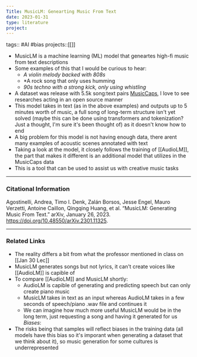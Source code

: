 ```yaml
---
Title: MusicLM: Genearting Music From Text
date: 2023-01-31
type: literature
project:
---
```

tags:: #AI #bias
projects::[[]]

- MusicLM is a machine learning (ML) model that geneartes high-fi music from text descriptions
- Some examples of this that I would be curious to hear: 
	- *A violin melody backed with 808s*
	- *A rock song that only uses humming
	- *90s techno with a strong kick, only using whistling*
- A dataset was release with 5.5k song:text pairs [MusicCaps](https://google-research.github.io/seanet/musiclm/examples/), I love to see researches acting in an open source manner
- This model takes in text (as in the above examples) and outputs up to 5 minutes worth of music, a full song of long-term structure isn't yet solved (maybe this can be done using transformers and tokenization? Just a thought, I'm sure it's been thought of) as it doesn't know how to end
- A big problem for this model is not having enough data, there arent many examples of acoustic scenes annotated with text
- Taking a look at the model, it closely follows the training of [[AudioLM]], the part that makes it different is an additional model that utilizes in the MusicCaps data
- This is a tool that can be used to assist us with creative music tasks

---
### Citational Information

Agostinelli, Andrea, Timo I. Denk, Zalán Borsos, Jesse Engel, Mauro Verzetti, Antoine Caillon, Qingqing Huang, et al. “MusicLM: Generating Music From Text.” arXiv, January 26, 2023. https://doi.org/10.48550/arXiv.2301.11325.


---

### Related Links
- The reality differs a bit from what the professor mentioned in class on [[Jan 30 Lec]]
- MusicLM generates songs but not lyrics, it can't create voices like [[AudioLM]] is capible of
- To compare [[AudioLM]] and MusicLM shortly:
	- AudioLM is capible of generating and predicting speech but can only create piano music
	- MusicLM takes in text as an input whereas AudioLM takes in a few seconds of speech/piano .wav file and continues it
	- We can imagine how much more useful MusicLM would be in the long term, just requesting a song and having it generated for us
*Biases*:
- The risks being that samples will reflect biases in the training data (all models have this bias so it's imporant when generating a dataset that we think about it), so music generation for some cultures is underrepresented